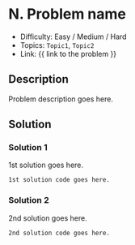 # N. Problem name

- Difficulty: Easy / Medium / Hard
- Topics: `Topic1`, `Topic2`
- Link: {{ link to the problem }}

## Description

Problem description goes here.

## Solution

### Solution 1

1st solution goes here.

```lang
1st solution code goes here.
```

### Solution 2

2nd solution goes here.

```lang
2nd solution code goes here.
```
